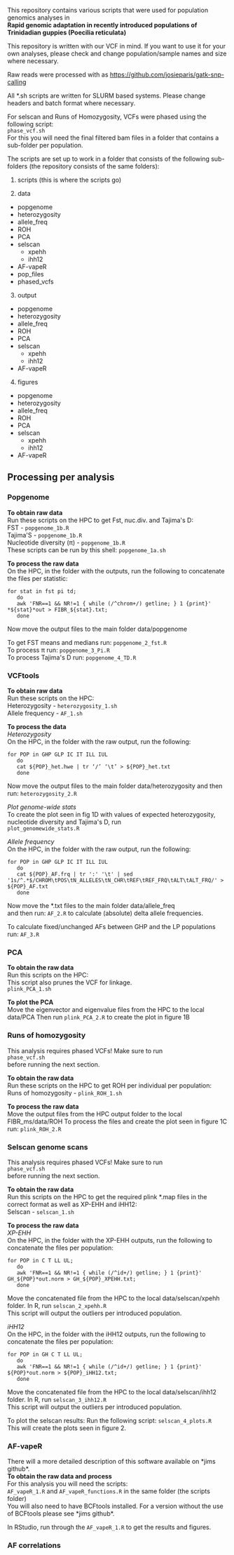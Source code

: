 This repository contains various scripts that were used for population genomics analyses in  
**Rapid genomic adaptation in recently introduced populations of Trinidadian guppies (Poecilia reticulata)**  

This repository is written with our VCF in mind. If you want to use it for your own analyses, please check and change population/sample names and size where necessary.  

Raw reads were processed with as https://github.com/josieparis/gatk-snp-calling

All \*.sh scripts are written for SLURM based systems. Please change headers and batch format where necessary.

For selscan and Runs of Homozygosity, VCFs were phased using the following script:  
```phase_vcf.sh```  
For this you will need the final filtered bam files in a folder that contains a sub-folder per population.  

The scripts are set up to work in a folder that consists of the following sub-folders (the repository consists of the same folders):
 1. scripts (this is where the scripts go)  

 2. data  
  - popgenome  
  - heterozygosity  
  - allele_freq  
  - ROH  
  - PCA  
  - selscan  
    - xpehh  
    - ihh12  
  - AF-vapeR  
  - pop_files  
  - phased_vcfs  

 3. output  
  - popgenome  
  - heterozygosity  
  - allele_freq  
  - ROH  
  - PCA  
  - selscan  
    - xpehh  
    - ihh12 
  - AF-vapeR  
    
 4. figures  
  - popgenome  
  - heterozygosity  
  - allele_freq  
  - ROH  
  - PCA  
  - selscan  
    - xpehh  
    - ihh12 
  - AF-vapeR  

## Processing per analysis  
### Popgenome  
**To obtain raw data**  
Run these scripts on the HPC to get Fst, nuc.div. and Tajima's D:  
FST - ```popgenome_1b.R```  
Tajima'S - ```popgenome_1b.R```  
Nucleotide diversity (π) - ```popgenome_1b.R```  
These scripts can be run by this shell:  ```popgenome_1a.sh```  

**To process the raw data**  
On the HPC, in the folder with the outputs, run the following to concatenate the files per statistic:  
```
for stat in fst pi td; 
   do     
   awk 'FNR==1 && NR!=1 { while (/^chrom+/) getline; } 1 {print}' *${stat}*out > FIBR_${stat}.txt;
   done
```  
 Now move the output files to the main folder data/popgenome  
 
 To get FST means and medians run: ```popgenome_2_fst.R```  
 To process π run: ```popgenome_3_Pi.R```  
 To process Tajima's D run: ```popgenome_4_TD.R```  

### VCFtools  
**To obtain raw data**  
Run these scripts on the HPC:  
Heterozygosity - ```heterozygosity_1.sh```  
Allele frequency - ```AF_1.sh```  

**To process the data**  
*Heterozygosity*  
On the HPC, in the folder with the raw output, run the following:  
```
for POP in GHP GLP IC IT ILL IUL
   do
   cat ${POP}_het.hwe | tr ‘/’ ‘\t’ > ${POP}_het.txt
   done
```  
Now move the output files to the main folder data/heterozygosity 
and then run: ```heterozygosity_2.R```  

*Plot genome-wide stats*  
To create the plot seen in fig 1D with values of expected heterozygosity, nucleotide diversity and Tajima's D, run  
``` plot_genomewide_stats.R ```  

*Allele frequency*  
On the HPC, in the folder with the raw output, run the following:  
```
for POP in GHP GLP IC IT ILL IUL
   do
   cat ${POP}_AF.frq | tr ':' '\t' | sed '1s/^.*$/CHROM\tPOS\tN_ALLELES\tN_CHR\tREF\tREF_FRQ\tALT\tALT_FRQ/' > ${POP}_AF.txt
   done
```  
Now move the \*.txt files to the main folder data/allele_freq  
and then run: ```AF_2.R```  to calculate (absolute) delta allele frequencies.  

To calculate fixed/unchanged AFs between GHP and the LP populations run: ```AF_3.R```  


### PCA
**To obtain the raw data**  
Run this scripts on the HPC:  
This script also prunes the VCF for linkage.  
```plink_PCA_1.sh```  

**To plot the PCA**  
Move the eigenvector and eigenvalue files from the HPC to the local data/PCA
Then run ```plink_PCA_2.R``` to create the plot in figure 1B


### Runs of homozygosity
This analysis requires phased VCFs! Make sure to run  
```phase_vcf.sh```  
before running the next section.  

**To obtain the raw data**  
Run these scripts on the HPC to get ROH per individual per population:  
Runs of homozygosity - ```plink_ROH_1.sh```  

**To process the raw data**  
Move the output files from the HPC output folder to the local FIBR_ms/data/ROH
To process the files and create the plot seen in figure 1C run: ```plink_ROH_2.R``` 


### Selscan genome scans
This analysis requires phased VCFs! Make sure to run  
```phase_vcf.sh```  
before running the next section.  

**To obtain the raw data**  
Run this scripts on the HPC to get the required plink \*.map files in the correct format as well as XP-EHH and iHH12:  
Selscan - ```selscan_1.sh```  

**To process the raw data**  
*XP-EHH*  
On the HPC, in the folder with the XP-EHH outputs, run the following to concatenate the files per population:  
```
for POP in C T LL UL; 
   do     
   awk 'FNR==1 && NR!=1 { while (/^id+/) getline; } 1 {print}' GH_${POP}*out.norm > GH_${POP}_XPEHH.txt;
   done
 ```  
 
Move the concatenated file from the HPC to the local data/selscan/xpehh folder.
In R, run ```selscan_2_xpehh.R```  
This script will output the outliers per introduced population.  
 
*iHH12*  
On the HPC, in the folder with the iHH12 outputs, run the following to concatenate the files per population:  
```
for POP in GH C T LL UL; 
   do     
   awk 'FNR==1 && NR!=1 { while (/^id+/) getline; } 1 {print}' ${POP}*out.norm > ${POP}_iHH12.txt;
   done
 ```  
 
Move the concatenated file from the HPC to the local data/selscan/ihh12 folder.
In R, run ```selscan_3_ihh12.R```  
This script will output the outliers per introduced population.

To plot the selscan results:
Run the following script: ```selscan_4_plots.R```  
This will create the plots seen in figure 2.  


### AF-vapeR  
There will a more detailed description of this software available on \*jims github\*.  
**To obtain the raw data and process**  
For this analysis you will need the scripts:  
```AF_vapeR_1.R``` and ```AF_vapeR_functions.R``` in the same folder (the scripts folder)   
You will also need to have BCFtools installed. For a version without the use of BCFtools please see \*jims github\*.  

In RStudio, run through the ```AF_vapeR_1.R``` to get the results and figures.  


### AF correlations
